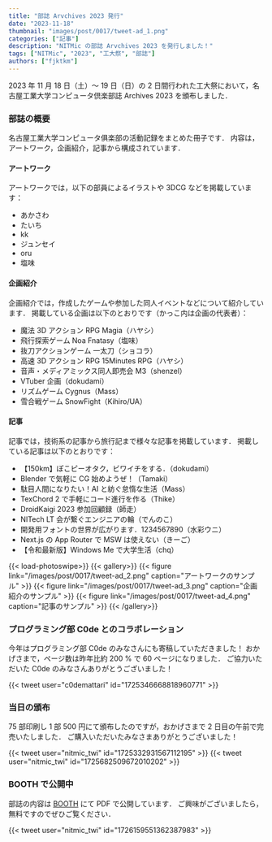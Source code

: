 ```yaml
---
title: "部誌 Arvchives 2023 発行"
date: "2023-11-18"
thumbnail: "images/post/0017/tweet-ad_1.png"
categories: ["記事"]
description: "NITMic の部誌 Arvchives 2023 を発行しました！"
tags: ["NITMic", "2023", "工大祭", "部誌"]
authors: ["fjktkm"]
---
```


2023 年 11 月 18 日（土）～ 19 日（日）の 2 日間行われた工大祭において，名古屋工業大学コンピュータ倶楽部誌 Archives 2023 を頒布しました．

### 部誌の概要

名古屋工業大学コンピュータ俱楽部の活動記録をまとめた冊子です．
内容は，アートワーク，企画紹介，記事から構成されています．

#### アートワーク

アートワークでは，以下の部員によるイラストや 3DCG などを掲載しています：

- あかさわ
- たいち
- kk
- ジュンセイ
- oru
- 塩味

#### 企画紹介

企画紹介では，作成したゲームや参加した同人イベントなどについて紹介しています．
掲載している企画は以下のとおりです（かっこ内は企画の代表者）：

- 魔法 3D アクション RPG Magia（ハヤシ）
- 飛行探索ゲーム Noa Fnatasy（塩味）
- 抜刀アクションゲーム 一太刀（ショコラ）
- 高速 3D アクション RPG 15Minutes RPG（ハヤシ）
- 音声・メディアミックス同人即売会 M3（shenzel）
- VTuber 企画（dokudami）
- リズムゲーム Cygnus（Mass）
- 雪合戦ゲーム SnowFight（Kihiro/UA）

#### 記事

記事では，技術系の記事から旅行記まで様々な記事を掲載しています．
掲載している記事は以下のとおりです：

- 【150km】ぽこピーオタク，ビワイチをする．（dokudami）
- Blender で気軽に CG 始めようぜ！（Tamaki）
- 駄目人間になりたい！AI と紡ぐ怠惰な生活（Mass）
- TexChord 2 で手軽にコード進行を作る（Thike）
- DroidKaigi 2023 参加回顧録（師走）
- NITech LT 会が繋ぐエンジニアの輪（でんのこ）
- 開発用フォントの世界が広がります．1234567890（水彩ウニ）
- Next.js の App Router で MSW は使えない（きーご）
- 【令和最新版】Windows Me で大学生活（chq）

<!-- prettier-ignore-start -->
{{< load-photoswipe>}}
{{< gallery>}}
  {{< figure link="/images/post/0017/tweet-ad_2.png" caption="アートワークのサンプル" >}}
  {{< figure link="/images/post/0017/tweet-ad_3.png" caption="企画紹介のサンプル" >}}
  {{< figure link="/images/post/0017/tweet-ad_4.png" caption="記事のサンプル" >}}
{{< /gallery>}}
<!-- prettier-ignore-end -->

### プログラミング部 C0de とのコラボレーション

今年はプログラミング部 C0de のみなさんにも寄稿していただきました！
おかげさまで，ページ数は昨年比約 200 % で 60 ページになりました．
ご協力いただいた C0de のみなさんありがとうございました！

{{< tweet user="c0demattari" id="1725346668818960771" >}}

### 当日の頒布

75 部印刷し 1 部 500 円にて頒布したのですが，おかげさまで 2 日目の午前で完売いたしました．
ご購入いただいたみなさまありがとうございました！

{{< tweet user="nitmic_twi" id="1725332931567112195" >}}
{{< tweet user="nitmic_twi" id="1725682509672010202" >}}

### BOOTH で公開中

部誌の内容は [BOOTH](https://nitmic.booth.pm/items/5259998) にて PDF で公開しています．
ご興味がございましたら，無料ですのでぜひご覧ください．

{{< tweet user="nitmic_twi" id="1726159551362387983" >}}
